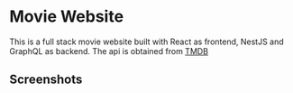 # __Movie Website__

This is a full stack movie website built with React as frontend, NestJS and GraphQL as backend. The api is obtained from [TMDB](https://www.themoviedb.org/)

## __Screenshots__

